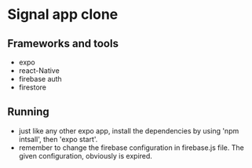 # Signal app clone
## Frameworks and tools
* expo
* react-Native
* firebase auth
* firestore
## Running
* just like any other expo app, install the dependencies by using 'npm intsall', then 'expo start'.
* remember to change the firebase configuration in firebase.js file. The given configuration, obviously is expired.
